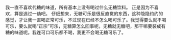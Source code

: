 我一直不喜欢代糖的味道，所有基本上没有喝过什么无糖饮料。
正是因为不喜欢，算是逃过一劫吧。
仔细想来，无糖可乐是很反直觉的东西，这种隐隐约约的感觉，才让我一直喝正常可乐，不过现在已经不怎么喝可乐了。我觉得要么就不喝可乐，要么就喝“正宗”可乐，无糖算怎么回事呢，无糖就无糖吧，那干嘛要装成有糖的味道呢。我连可口可乐都不喝，我更不会喝无糖可乐了。